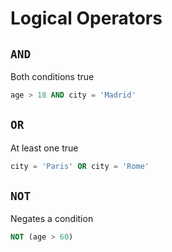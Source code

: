 # Logical Operators

## `AND`

Both conditions true

```sql
age > 18 AND city = 'Madrid'
```

## `OR`

At least one true

```sql
city = 'Paris' OR city = 'Rome'
```

## `NOT`

Negates a condition

```sql
NOT (age > 60)
```
